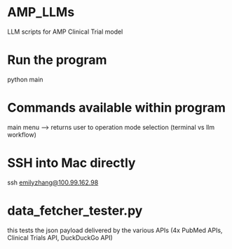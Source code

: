 # AMP_LLMs
LLM scripts for AMP Clinical Trial model

# Run the program
python main

# Commands available within program
main menu --> returns user to operation mode selection (terminal vs llm workflow)

# SSH into Mac directly
ssh emilyzhang@100.99.162.98

# data_fetcher_tester.py
this tests the json payload delivered by the various APIs (4x PubMed APIs, Clinical Trials API, DuckDuckGo API)